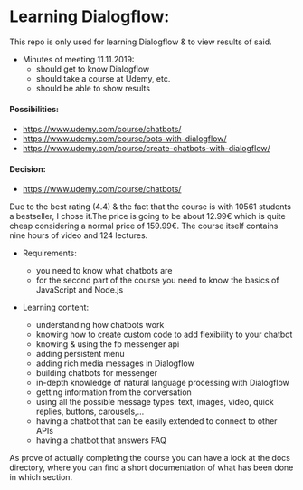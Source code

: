 # Learning Dialogflow:
This repo is only used for learning Dialogflow & to view results of said.

+ Minutes of meeting 11.11.2019:
  + should get to know Dialogflow
  + should take a course at Udemy, etc.
  + should be able to show results

#### Possibilities:
+ https://www.udemy.com/course/chatbots/
+ https://www.udemy.com/course/bots-with-dialogflow/
+ https://www.udemy.com/course/create-chatbots-with-dialogflow/

#### Decision:

+ https://www.udemy.com/course/chatbots/

Due to the best rating (4.4) & the fact that the course is with 10561 students a bestseller, I chose it.The price is going to be about 12.99€ which is quite cheap considering a normal price of 159.99€. The course itself contains nine hours of video
and 124 lectures.

+ Requirements:
  + you need to know what chatbots are
  + for the second part of the course you need to know the basics of JavaScript and Node.js


+ Learning content:
  + understanding how chatbots work
  + knowing how to create custom code to add flexibility to your chatbot
  + knowing & using the fb messenger api
  + adding persistent menu
  + adding rich media messages in Dialogflow
  + building chatbots for messenger
  + in-depth knowledge of natural language processing with Dialogflow
  + getting information from the conversation
  + using all the possible message types: text, images, video, quick replies, buttons, carousels,...
  + having a chatbot that can be easily extended to connect to other APIs
  + having a chatbot that answers FAQ

As prove of actually completing the course you can have a look at the docs directory, where you can find a short documentation of what has been done in which section.
